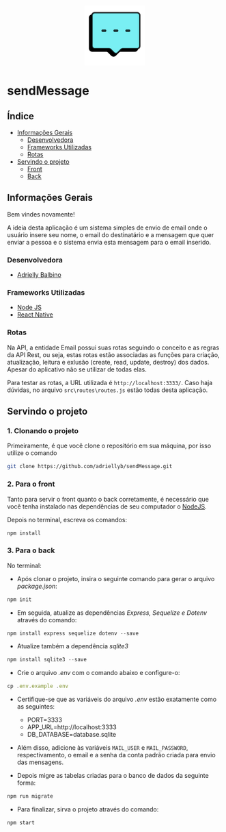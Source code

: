<p align="center">
  <img src="https://github.com/adriellyb/sendMessage/blob/main/front/assets/homeicon.png" />
</p>

# sendMessage

## Índice
<!--ts-->
   * [Informações Gerais](#informações-gerais)
      * [Desenvolvedora](#desenvolvedora)
      * [Frameworks Utilizadas](#frameworks-utilizadas)
      * [Rotas](#rotas)
   * [Servindo o projeto](#servindo-o-projeto)
      * [Front](#2-para-o-front)
      * [Back](#3-para-o-back)
<!--te-->

## Informações Gerais
Bem vindes novamente!

A ideia desta aplicação é um sistema simples de envio de email onde o usuário insere seu nome, o email do destinatário e a mensagem que quer enviar a pessoa e o sistema envia esta mensagem para o email inserido.

### Desenvolvedora

- [Adrielly Balbino](https://www.linkedin.com/in/adrielly-balbino/)

### Frameworks Utilizadas
- [Node JS](https://nodejs.org/en/)
- [React Native](https://reactnative.dev/)

### Rotas

Na API, a entidade Email possui suas rotas seguindo o conceito e as regras da API Rest, ou seja, estas rotas estão associadas as funções para criação, atualização, leitura e exlusão (create, read, update, destroy) dos dados. Apesar do aplicativo não se utilizar de todas elas.

Para testar as rotas, a URL utilizada é `` http://localhost:3333/ ``. Caso haja dúvidas, no arquivo `` src\routes\routes.js `` estão todas desta aplicação.
  
## Servindo o projeto

### 1. Clonando o projeto

Primeiramente, é que você clone o repositório em sua máquina, por isso utilize o comando

```bash 
git clone https://github.com/adriellyb/sendMessage.git
```

### 2. Para o front

Tanto para servir o front quanto o back corretamente, é necessário que você tenha instalado nas dependências de seu computador o [NodeJS](https://nodejs.org/en/download/).

Depois no terminal, escreva os comandos:

```bash
npm install
```

### 3. Para o back

No terminal:

- Após clonar o projeto, insira o seguinte comando para gerar o arquivo *package.json*:

```jsx
npm init
```

- Em seguida, atualize as dependências *Express, Sequelize e Dotenv* através do comando:

```jsx
npm install express sequelize dotenv --save
```

- Atualize também a dependência *sqlite3*

```jsx
npm install sqlite3 --save
```

- Crie o arquivo *.env* com o comando abaixo e configure-o:

```jsx
cp .env.example .env
```

- Certifique-se que as variáveis do arquivo *.env* estão exatamente como as seguintes:
    - PORT=3333
    - APP_URL=http://localhost:3333
    - DB_DATABASE=database.sqlite

- Além disso, adicione às variáveis ``MAIL_USER`` e ``MAIL_PASSWORD``, respectivamento, o email e a senha da conta padrão criada para envio das mensagens.
    
- Depois migre as tabelas criadas para o banco de dados da seguinte forma:

```jsx
npm run migrate
```

- Para finalizar, sirva o projeto através do comando:

```jsx
npm start
```
